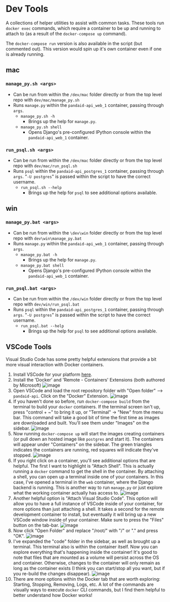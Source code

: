 # Dev Tools
A collections of helper utilities to assist with common tasks. These tools run `docker exec` commands, which require a container to be up and running to attach to (as a result of the `docker-compose up` command). 

The `docker-compose run` version is also available in the script (but commented out). This version would spin up it's own container even if one is already running.

## mac
### `manage_py.sh <args>`
* Can be run from within the `/dev/mac` folder directly or from the top level repo with `dev/mac/manage_py.sh`
* Runs `manage.py` within the `pandaid-api_web_1` container, passing through `args`. 
    * `manage_py.sh -h`
        * Brings up the help for `manage.py`.
    * `manage_py.sh shell`
        * Opens Django's pre-configured IPython console within the `pandaid-api_web_1` container. 

### `run_psql.sh <args>`
* Can be run from within the `/dev/mac` folder directly or from the top level repo with `dev/mac/run_psql.sh`
* Runs `psql` within the `pandaid-api_postgres_1` container, passing through `args`. "`-U postgres`" is passed within the script to have the correct username.
    * `run_psql.sh --help`
        * Brings up the help for `psql` to see additional options available.

## win
### `manage_py.bat <args>`
* Can be run from within the `\dev\win` folder directly or from the top level repo with `dev\win\manage_py.bat`
* Runs `manage.py` within the `pandaid-api_web_1` container, passing through `args`. 
    * `manage_py.bat -h`
        * Brings up the help for `manage.py`.
    * `manage_py.bat shell`
        * Opens Django's pre-configured IPython console within the `pandaid-api_web_1` container. 

### `run_psql.bat <args>`
* Can be run from within the `/dev/win` folder directly or from the top level repo with `dev/win/run_psql.bat`
* Runs `psql` within the `pandaid-api_postgres_1` container, passing through `args`. "`-U postgres`" is passed within the script to have the correct username.
    * `run_psql.bat --help`
        * Brings up the help for `psql` to see additional options available.

## VSCode Tools
Visual Studio Code has some pretty helpful extensions that provide a bit more visual interaction with Docker containers. 
1. Install VSCode for your platform [here](https://code.visualstudio.com/download).
2. Install the 'Docker' and 'Remote - Containers' Extensions (both authored by Microsoft)
![image](imgs/Extensions.png)
3. Open VSCode and load the root repository folder with "Open folder" --> `pandaid-api`. Click on the "Docker" Extension.
![image](./imgs/RootFolder.png)
4. If you haven't done so before, run `docker-compose build` from the terminal to build your `docker` containers. If the terminal screen isn't up, press "control + ~" to bring it up, or "Terminal" -> "New" from the menu bar. This command will take a good bit of time the first time as images are downloaded and built. You'll see them under "Images" on the sidebar.
![image](imgs/postBuild.png)
5. Now running `docker-compose up` will start the images creating containers (or pull down an hosted image like `postgres` and start it). The containers will appear under "Containers" on the sidebar. The green triangles indicates the containers are running, red squares will indicate they've stopped.
![image](imgs/runningContainers.png)
6. If you right click on a container, you'll see additional options that are helpful. The first I want to highlight is "Attach Shell". This is actually running a `docker` command to get the shell in the container. By attaching a shell, you can open up a terminal inside one of your containers. In this case, I've opened a terminal in the `web` container, where the Django backend is running. This is another way to run `manage.py` or just explore what the working container actually has access to.
![image](imgs/attachShell.png)
7. Another helpful option is "Attach Visual Studio Code". This option will allow you to have a full instance of VSCode inside of your container, for more options than just attaching a shell. It takes a second for the remote development container to install, but eventually it will bring up a new VSCode window inside of your container. Make sure to press the "Files" button on the tab-bar. 
![image](imgs/attachVSCode.png)
8. Now click "Open Folder" and replace "/root/" with "/" or "." and press "OK".
![image](imgs/selectFolder.png)
9. I've expanded the "code" folder in the sidebar, as well as brought up a terminal. This terminal also is within the container itself. Now you can explore everything that's happening inside the container! It's good to note that files that are mounted as a volume will persist across the OS and container. Otherwise, changes to the container will only remain as long as the container exists (I think you can start/stop all you want, but if you re-build the changes disappear).
![image](./imgs/codeInContainer.png)
10. There are more options within the Docker tab that are worth exploring: Starting, Stopping, Removing, Logs, etc. A lot of the commands are visually ways to execute `docker` CLI commands, but I find them helpful to better understand how Docker works!

